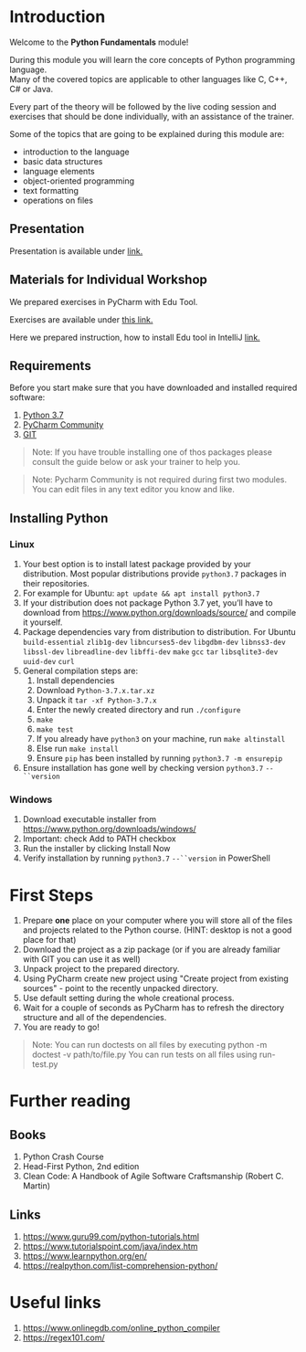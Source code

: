 # Introduction

Welcome to the **Python Fundamentals** module!

During this module you will learn the core concepts of Python programming language. <br>
Many of the covered topics are applicable to other languages like C, C++, C# or Java.

Every part of the theory will be followed by the live coding session
and exercises that should be done individually, with an assistance of the trainer.

Some of the topics that are going to be explained during this module are:
- introduction to the language
- basic data structures
- language elements
- object-oriented programming
- text formatting
- operations on files

## Presentation
Presentation is available under [link.](https://gitlab.com/sda-international/program/python/python-fundamentals/-/wikis/uploads/c8a7e5746b1721a6eed076968539440e/Python_Fundamentals.pdf)

## Materials for Individual Workshop

We prepared exercises in PyCharm with Edu Tool. 

Exercises are available under [this link.](SDA_Python_EN.zip)

Here we prepared instruction, how to install Edu tool in IntelliJ [link.](How_to_add_Edu_tool_to_IntelliJ_PyCharm.pdf)


## Requirements

Before you start make sure that you have downloaded and installed required software:
1. [Python 3.7](https://www.python.org/downloads/)
2. [PyCharm Community](https://www.jetbrains.com/pycharm/download/#section=windows)
3. [GIT](https://git-scm.com/downloads)

> Note: If you have trouble installing one of thos packages please consult the guide below or ask your trainer to help you.

> Note: Pycharm Community is not required during first two modules. You can edit files in any text editor you know and like.
 
## Installing Python

### Linux

1. Your best option is to install latest package provided by your distribution. Most popular distributions provide `python3.7` packages in their repositories.
2. For example for Ubuntu: `apt update && apt install python3.7`
3. If your distribution does not package Python 3.7 yet, you’ll have to download from https://www.python.org/downloads/source/ and compile it yourself.
4. Package dependencies vary from distribution to distribution. For Ubuntu `build-essential` `zlib1g-dev` `libncurses5-dev` `libgdbm-dev` `libnss3-dev` `libssl-dev` `libreadline-dev` `libffi-dev` `make` `gcc` `tar` `libsqlite3-dev` `uuid-dev` `curl`
5. General compilation steps are:
    1. Install dependencies
    2. Download `Python-3.7.x.tar.xz`
    3. Unpack it `tar -xf Python-3.7.x`
    4. Enter the newly created directory and run `./configure`
    5. `make`
    6. `make test`
    7. If you already have `python3` on your machine, run `make altinstall`
    8. Else run `make install`
    9. Ensure `pip` has been installed by running `python3.7 -m ensurepip`
6. Ensure installation has gone well by checking version `python3.7` `--``version`

### Windows

1. Download executable installer from https://www.python.org/downloads/windows/
2. Important: check Add to PATH checkbox
3. Run the installer by clicking Install Now
4. Verify installation by running `python3.7` `--``version` in PowerShell

 
# First Steps

1. Prepare **one** place on your computer where you will store all of the files and projects related to the Python course. (HINT: desktop is not a good place for that)
2. Download the project as a zip package (or if you are already familiar with GIT you can use it as well)
3. Unpack project to the prepared directory.
4. Using PyCharm create new project using "Create project from existing sources" - point to the recently unpacked directory.
5. Use default setting during the whole creational process.
6. Wait for a couple of seconds as PyCharm has to refresh the directory structure and all of the dependencies.
7. You are ready to go!

> Note: You can run doctests on all files by executing python -m doctest -v path/to/file.py
> You can run tests on all files using run-test.py

# Further reading

## Books

1. Python Crash Course
2. Head-First Python, 2nd edition
3. Clean Code: A Handbook of Agile Software Craftsmanship (Robert C. Martin)

## Links

1.  https://www.guru99.com/python-tutorials.html
2.  https://www.tutorialspoint.com/java/index.htm
3.  https://www.learnpython.org/en/
4. https://realpython.com/list-comprehension-python/

# Useful links

1. https://www.onlinegdb.com/online_python_compiler
2. https://regex101.com/